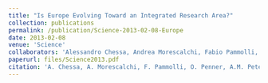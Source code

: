 ```yaml
---
title: "Is Europe Evolving Toward an Integrated Research Area?"
collection: publications
permalink: /publication/Science-2013-02-08-Europe
date: 2013-02-08
venue: 'Science'
collaborators: 'Alessandro Chessa, Andrea Morescalchi, Fabio Pammolli, Alexander M Petersen and Massimo Riccaboni'
paperurl: files/Science2013.pdf
citation: 'A. Chessa, A. Morescalchi, F. Pammolli, O. Penner, A.M. Petersen, M. Riccaboni (2013) &quot;Is Europe Evolving Toward an Integrated Research Area?&quot; <i>Science</i>. 339'
---
```

